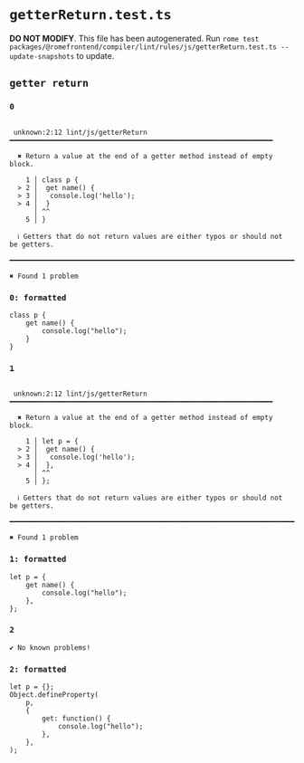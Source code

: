 # `getterReturn.test.ts`

**DO NOT MODIFY**. This file has been autogenerated. Run `rome test packages/@romefrontend/compiler/lint/rules/js/getterReturn.test.ts --update-snapshots` to update.

## `getter return`

### `0`

```

 unknown:2:12 lint/js/getterReturn ━━━━━━━━━━━━━━━━━━━━━━━━━━━━━━━━━━━━━━━━━━━━━━━━━━━━━━━━━━━━━━━━━

  ✖ Return a value at the end of a getter method instead of empty block.

    1 │ class p {
  > 2 │  get name() {
  > 3 │   console.log('hello');
  > 4 │  }
      │ ^^
    5 │ }

  ℹ Getters that do not return values are either typos or should not be getters.

━━━━━━━━━━━━━━━━━━━━━━━━━━━━━━━━━━━━━━━━━━━━━━━━━━━━━━━━━━━━━━━━━━━━━━━━━━━━━━━━━━━━━━━━━━━━━━━━━━━━

✖ Found 1 problem

```

### `0: formatted`

```
class p {
	get name() {
		console.log("hello");
	}
}

```

### `1`

```

 unknown:2:12 lint/js/getterReturn ━━━━━━━━━━━━━━━━━━━━━━━━━━━━━━━━━━━━━━━━━━━━━━━━━━━━━━━━━━━━━━━━━

  ✖ Return a value at the end of a getter method instead of empty block.

    1 │ let p = {
  > 2 │  get name() {
  > 3 │   console.log('hello');
  > 4 │  },
      │ ^^
    5 │ };

  ℹ Getters that do not return values are either typos or should not be getters.

━━━━━━━━━━━━━━━━━━━━━━━━━━━━━━━━━━━━━━━━━━━━━━━━━━━━━━━━━━━━━━━━━━━━━━━━━━━━━━━━━━━━━━━━━━━━━━━━━━━━

✖ Found 1 problem

```

### `1: formatted`

```
let p = {
	get name() {
		console.log("hello");
	},
};

```

### `2`

```
✔ No known problems!

```

### `2: formatted`

```
let p = {};
Object.defineProperty(
	p,
	{
		get: function() {
			console.log("hello");
		},
	},
);

```
